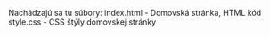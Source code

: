 Nachádzajú sa tu súbory:
index.html - Domovská stránka, HTML kód
style.css - CSS štýly domovskej stránky
